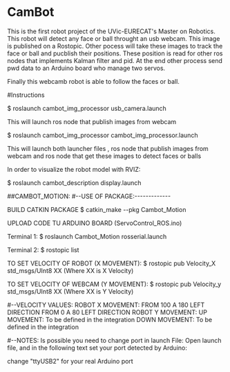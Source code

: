 # CamBot

This is the first robot project of the UVic-EURECAT's Master on Robotics.
This robot will detect any face or ball throught an usb webcam. This image is published on a Rostopic.
Other pocess will take these images to track the face or ball and pucblish their positions. These position is read for other ros nodes that implements Kalman filter and pid. At the end other process send pwd data to an Arduino board who manage two servos.

Finally this webcamb robot is able to follow the faces or ball.


#Instructions

$ roslaunch cambot_img_processor usb_camera.launch

This will launch ros node that publish images from webcam



$ roslaunch cambot_img_processor cambot_img_processor.launch

This will launch both launcher files , ros node that publish images from webcam and ros node that get these images to detect faces or balls


In order to visualize the robot model with RVIZ:

$ roslaunch cambot_description display.launch


##CAMBOT_MOTION:
#--USE OF PACKAGE:-------------

BUILD CATKIN PACKAGE
$ catkin_make --pkg Cambot_Motion

UPLOAD CODE TU ARDUINO BOARD (ServoControl_ROS.ino)

Terminal 1:
$ roslaunch Cambot_Motion rosserial.launch

Terminal 2:
$ rostopic list

TO SET VELOCITY OF ROBOT (X MOVEMENT):
$ rostopic pub Velocity_X std_msgs/UInt8 XX (Where XX is X Velocity)

TO SET VELOCITY OF WEBCAM (Y MOVEMENT):
$ rostopic pub Velocity_y std_msgs/UInt8 XX (Where XX is Y Velocity)




#--VELOCITY VALUES:
ROBOT X MOVEMENT:
	FROM 100 A 180 LEFT DIRECTION
	FROM 0 A 80 LEFT DIRECTION
ROBOT Y MOVEMENT:
	UP MOVEMENT: To be defined in the integration
	DOWN MOVEMENT: To be defined in the integration

#--NOTES:
Is possible you need to change port in launch File:
Open launch file, and in the following text set your port detected by Arduino:
	<param name="port" value="/dev/ttyUSB2"/>

change "ttyUSB2" for your real Arduino port


